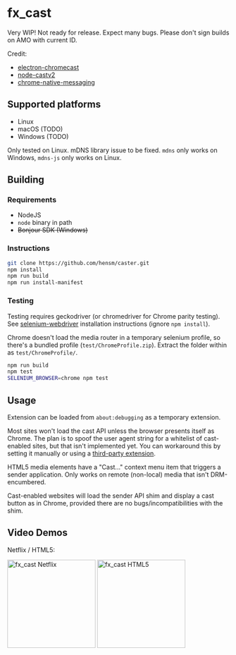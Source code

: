 # fx_cast

Very WIP! Not ready for release. Expect many bugs. Please don't sign builds on AMO with current ID.

Credit:
* [electron-chromecast](https://github.com/GPMDP/electron-chromecast)
* [node-castv2](https://github.com/thibauts/node-castv2)
* [chrome-native-messaging](https://github.com/jdiamond/chrome-native-messaging)

## Supported platforms

* Linux
* macOS (TODO)
* Windows (TODO)

Only tested on Linux. mDNS library issue to be fixed. `mdns` only works on Windows, `mdns-js` only works on Linux.


## Building

### Requirements

* NodeJS
* `node` binary in path
* ~~Bonjour SDK (Windows)~~

### Instructions

````sh
git clone https://github.com/hensm/caster.git
npm install
npm run build
npm run install-manifest
````

### Testing

Testing requires geckodriver (or chromedriver for Chrome parity testing). See [selenium-webdriver](https://www.npmjs.com/package/selenium-webdriver#installation) installation instructions (ignore `npm install`).

Chrome doesn't load the media router in a temporary selenium profile, so there's a bundled profile (`test/ChromeProfile.zip`). Extract the folder within as `test/ChromeProfile/`.

````sh
npm run build
npm test
SELENIUM_BROWSER=chrome npm test
````


## Usage

Extension can be loaded from `about:debugging` as a temporary extension.

Most sites won't load the cast API unless the browser presents itself as Chrome. The plan is to spoof the user agent string for a whitelist of cast-enabled sites, but that isn't implemented yet. You can workaround this by setting it manually or using a [third-party extension](https://addons.mozilla.org/en-US/firefox/search/?q=user+agent).

HTML5 media elements have a "Cast..." context menu item that triggers a sender application. Only works on remote (non-local) media that isn't DRM-encumbered.

Cast-enabled websites will load the sender API shim and display a cast button as in Chrome, provided there are no bugs/incompatibilities with the shim.


## Video Demos

Netflix / HTML5:

[<img width="200" src="https://img.youtube.com/vi/Ex9dWKYguEE/0.jpg" alt="fx_cast Netflix" />](https://www.youtube.com/watch?v=Ex9dWKYguEE)
[<img width="200" src="https://img.youtube.com/vi/16r8lQKeEX8/0.jpg" alt="fx_cast HTML5" />](https://www.youtube.com/watch?v=16r8lQKeEX8)

